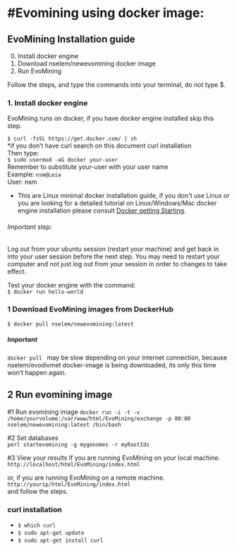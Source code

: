 #Evomining using docker image:
========================================
## EvoMining Installation guide

0. Install docker engine   
1. Download nselem/newevomining docker image  
2. Run EvoMining    

Follow the steps, and type the commands into your terminal, do not type $.  

### 1. Install docker engine  
EvoMining runs on docker, if you have docker engine installed skip this step.  

`$ curl -fsSL https://get.docker.com/ | sh `  
*if you don’t have curl search on this document curl installation  
Then type:  
    `$ sudo usermod -aG docker your-user`  
Remember to substitute your-user with your user name    
Example: `nsm@Leia`  
User: nsm    

* This are Linux minimal docker installation guide, if you don't use Linux or you are looking for a detailed tutorial on Linux/Windows/Mac docker engine installation please consult [Docker getting Starting](https://docs.docker.com/linux/step_one/). 
    
  
###### Important step:   
Log out from your ubuntu session (restart your machine) and get back in into your user session before the next step.
You may need to restart your computer and not just log out from your session in order to changes to take effect.
  
Test your docker engine with the command:    
`$ docker run hello-world`    

### 1 Download EvoMining images from DockerHub  
`$ docker pull nselem/newevomining:latest  `    
  
##### Important    
`docker pull ` may be slow depending on your internet connection, because nselem/evodivmet docker-image is being downloaded, its only this time won’t happen again.    

## 2 Run evomining image  

#1 Run evomining image
 `docker run -i -t -v /home/yourvolume:/var/www/html/EvoMining/exchange -p 80:80 nselem/newevomining:latest /bin/bash`

#2 Set databases  
`perl startevomining -g mygenomes -r myRastIds`  

#3 View your results
If you are running EvoMining on your local machine.   
`http://localhost/html/EvoMining/index.html`   
   
or, if you are running EvoMining on a remote machine.   
`http://yourip/html/EvoMining/index.html`  
and follow the steps.  

### curl installation
- `$ which curl`
- `$ sudo apt-get update`
- `$ sudo apt-get install curl`
